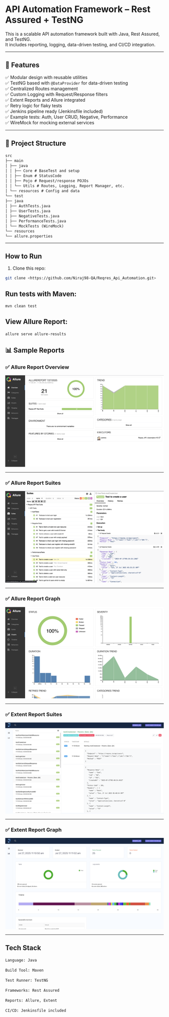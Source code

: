 # API Automation Framework – Rest Assured + TestNG

This is a scalable API automation framework built with Java, Rest Assured, and TestNG.  
It includes reporting, logging, data-driven testing, and CI/CD integration.

---

## 📌 Features
✅ Modular design with reusable utilities  
✅ TestNG based with `@DataProvider` for data-driven testing  
✅ Centralized Routes management  
✅ Custom Logging with Request/Response filters  
✅ Extent Reports and Allure integrated  
✅ Retry logic for flaky tests  
✅ Jenkins pipeline ready (Jenkinsfile included)  
✅ Example tests: Auth, User CRUD, Negative, Performance  
✅ WireMock for mocking external services

---

## 📂 Project Structure
```
src
├── main
│ ├── java
│ │ ├── Core # BaseTest and setup
│ │ ├── Enum # StatusCode
│ │ ├── Pojo # Request/response POJOs
│ │ └── Utils # Routes, Logging, Report Manager, etc.
│ └── resources # Config and data
└── test
├── java
│ ├── AuthTests.java
│ ├── UserTests.java
│ ├── NegativeTests.java
│ ├── PerformanceTests.java
│ └── MockTests (WireMock)
└── resources
└── allure.properties
```
---

## How to Run
1. Clone this repo:

```bash
git clone <https://github.com/Niraj98-QA/Reqres_Api_Automation.git>
```

## Run tests with Maven:

```bash
mvn clean test
```

## View Allure Report:

```bash
allure serve allure-results
```
## 📊 Sample Reports

### ✅ Allure Report Overview
![Allure Report Overview](https://raw.githubusercontent.com/Niraj98-QA/Reqres_Api_Automation/main/Screenshots/AllureReportOverview.png)

---

### ✅ Allure Report Suites
![Allure Report Suites](https://raw.githubusercontent.com/Niraj98-QA/Reqres_Api_Automation/main/Screenshots/AllureReportSuites.png)

---

### ✅ Allure Report Graph
![Allure Report Graph](https://raw.githubusercontent.com/Niraj98-QA/Reqres_Api_Automation/main/Screenshots/AllureReportGraph.png)

---

### ✅ Extent Report Suites
![Extent Report Screenshot](Screenshots/ExtentReportSuite.png)

---

### ✅ Extent Report Graph

![Extent Report Screenshot](Screenshots/ExtentReportGraph.png)

---

## Tech Stack
```
Language: Java

Build Tool: Maven

Test Runner: TestNG

Frameworks: Rest Assured

Reports: Allure, Extent

CI/CD: Jenkinsfile included

```
